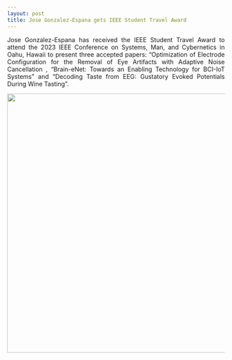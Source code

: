 ```yaml
---
layout: post
title: Jose Gonzalez-Espana gets IEEE Student Travel Award
---
```


<p align="justify"> Jose Gonzalez-Espana has received the IEEE Student Travel Award to attend the 2023 IEEE Conference on Systems, Man, and Cybernetics in Oahu, Hawaii to present three accepted papers: “Optimization of Electrode Configuration for the Removal of Eye Artifacts with Adaptive Noise Cancellation , “Brain-eNet: Towards an Enabling Technology for BCI-IoT Systems” and “Decoding Taste from EEG: Gustatory Evoked Potentials During Wine Tasting”. </p>

<div style="text-align:center"><img src="/photos/Jose_SMC_award.png" width="600" /></div>
